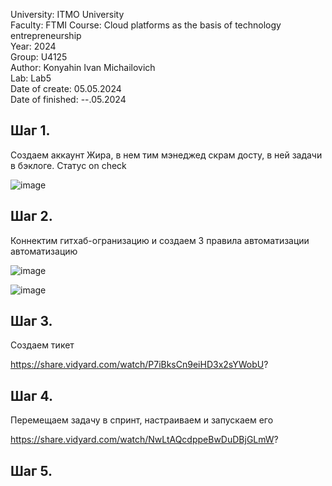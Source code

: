 University: ITMO University \
Faculty: FTMI Course: Cloud platforms as the basis of technology entrepreneurship \
Year: 2024 \
Group: U4125\
Author: Konyahin Ivan Michailovich\
Lab: Lab5 \
Date of create: 05.05.2024 \
Date of finished: --.05.2024

## Шаг 1.

Создаем аккаунт Жира, в нем тим мэнеджед скрам досту, в ней задачи в бэклоге. Статус on check 

![image](https://github.com/imkonyahin/2023_2024-cloud-platforms-as-the-basis-of-technology-entrepreneurship-u4125-konyahin_i_m/assets/167180041/557118af-a01f-4a68-bb9e-058869bd7cd4)

## Шаг 2. 
Коннектим гитхаб-огранизацию и создаем 3 правила автоматизации автоматизацию

![image](https://github.com/imkonyahin/2023_2024-cloud-platforms-as-the-basis-of-technology-entrepreneurship-u4125-konyahin_i_m/assets/167180041/e962ebae-6f17-4b91-8c95-1ae84386b522)

![image](https://github.com/imkonyahin/2023_2024-cloud-platforms-as-the-basis-of-technology-entrepreneurship-u4125-konyahin_i_m/assets/167180041/ce87c876-eeab-41bc-91c1-ddbee448ed9c)

## Шаг 3.
Создаем тикет

https://share.vidyard.com/watch/P7iBksCn9eiHD3x2sYWobU?

## Шаг 4.
Перемещаем задачу в спринт, настраиваем и запускаем его

https://share.vidyard.com/watch/NwLtAQcdppeBwDuDBjGLmW?

## Шаг 5.

